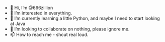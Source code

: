 - 👋 Hi, I’m @666zillion
- 👀 I’m interested in everything.
- 🌱 I’m currently learning a little Python, and maybe I need to start looking at Java
- 💞️ I’m looking to collaborate on nothing, please ignore me. 
- 📫 How to reach me - shout real loud.

<!---
666zillion/666zillion is a ✨ special ✨ repository because its `README.md` (this file) appears on your GitHub profile.
You can click the Preview link to take a look at your changes.
--->
